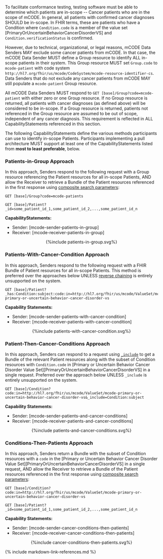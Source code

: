 To facilitate conformance testing, testing software must be able to determine which patients are in-scope -- Cancer patients who are in the scope of mCODE. In general, all patients with confirmed cancer diagnoses SHOULD be in-scope. In FHIR terms, these are patients who have a Condition where `Condition.code` is a member of the value set [PrimaryOrUncertainBehaviorCancerDisorderVS] and `Condition.verificationStatus` is confirmed.

However, due to technical, organizational, or legal reasons, mCODE Data Senders MAY exclude some cancer patients from mCODE. In that case, the mCODE Data Sender MUST define a Group resource to identify ALL in-scope patients in their system. This Group resource MUST set `Group.code` to `mcode-patient` with code system `http://hl7.org/fhir/us/mcode/CodeSystem/mcode-resource-identifier-cs`. Data Senders that do not exclude any cancer patients from mCODE MAY still populate a `mcode-patient` Group resource.

All mCODE Data Senders MUST respond to `GET [base]/Group?code=mcode-patient` with either zero or one Group resource. If no Group resource is returned, all patients with cancer diagnoses (as defined above) will be considered to be in-scope. If a Group resource is returned, patients not referenced in the Group resource are assumed to be out of scope, independent of any cancer diagnosis. This requirement is reflected in ALL CapabilityStatements referenced in this section.

The following CapabilityStatements define the various methods participants can use to identify in-scope Patients. Participants implementing a pull architecture MUST support at least one of the CapabilityStatements listed from **most to least preferable**, below.

### Patients-in-Group Approach

In this approach, Senders respond to the following request with a Group resource referencing the Patient resources for all in-scope Patients, AND allow the Receiver to retrieve a Bundle of the Patient resources referenced in the first response using [composite search parameters](https://www.hl7.org/fhir/search.html#combining):

    GET [base]/Group?code=mcode-patients

    GET [base]/Patient?_id=some_patient_id_1,some_patient_id_2,...,some_patient_id_n

**CapabilityStatements:**
* Sender: [mcode-sender-patients-in-group]
* Receiver: [mcode-receiver-patients-in-group]

<!-- If the image below is not wrapped in a div tag, the publisher tries to wrap text around the image, which is not desired. -->
<div style="text-align: center;">{%include patients-in-group.svg%}</div>


### Patients-With-Cancer-Condition Approach

In this approach, Senders respond to the following request with a FHIR Bundle of Patient resources for all in-scope Patients. This method is preferred over the approaches below UNLESS [reverse chaining](https://www.hl7.org/fhir/search.html#has) is entirely unsupported on the system.

    GET [base]/Patient?_has:Condition:subject:code:in=http://hl7.org/fhir/us/mcode/ValueSet/mcode-primary-or-uncertain-behavior-cancer-disorder-vs

**Capability Statements:**

* Sender: [mcode-sender-patients-with-cancer-condition]
* Receiver: [mcode-receiver-patients-with-cancer-condition]

<!-- If the image below is not wrapped in a div tag, the publisher tries to wrap text around the image, which is not desired. -->
<div style="text-align: center;">{%include patients-with-cancer-condition.svg%}</div>


### Patient-Then-Cancer-Conditions Approach

In this approach, Senders can respond to a request using [`_include`](https://www.hl7.org/fhir/search.html#revinclude) to get a Bundle of the relevant Patient resources along with the subset of Condition resources with `Condition.code` in [Primary or Uncertain Behavior Cancer Disorder Value Set][PrimaryOrUncertainBehaviorCancerDisorderVS] in a single request. Preferred over the approach below UNLESS `_include` is entirely unsupported on the system.

    GET [base]/Condition?code:in=http://hl7.org/fhir/us/mcode/ValueSet/mcode-primary-or-uncertain-behavior-cancer-disorder-vs&_include=Condition:subject


**Capability Statements:**

* Sender: [mcode-sender-patients-and-cancer-conditions]
* Receiver: [mcode-receiver-patients-and-cancer-conditions]

<!-- If the image below is not wrapped in a div tag, the publisher tries to wrap text around the image, which is not desired. -->
<div style="text-align: center;">{%include patients-and-cancer-conditions.svg%}</div>


### Conditions-Then-Patients Approach

In this approach, Senders return a Bundle with the subset of Condition resources with a `code` in the [Primary or Uncertain Behavior Cancer Disorder Value Set][PrimaryOrUncertainBehaviorCancerDisorderVS] in a single request, AND allow the Receiver to retrieve a Bundle of the Patient resources referenced in the first response using [composite search parameters](https://www.hl7.org/fhir/search.html#combining):

    GET [base]/Condition?code:in=http://hl7.org/fhir/us/mcode/ValueSet/mcode-primary-or-uncertain-behavior-cancer-disorder-vs

    GET [base]/Patient?_id=some_patient_id_1,some_patient_id_2,...,some_patient_id_n

**Capability Statements:**

* Sender: [mcode-sender-cancer-conditions-then-patients]
* Receiver: [mcode-receiver-cancer-conditions-then-patients]

<!-- If the image below is not wrapped in a div tag, the publisher tries to wrap text around the image, which is not desired. -->
<div style="text-align: center;">{%include cancer-conditions-then-patients.svg%}</div>


{% include markdown-link-references.md %}
